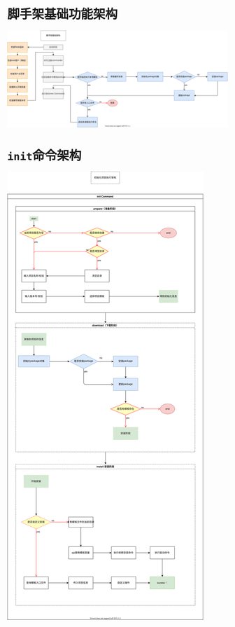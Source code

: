 # 脚手架基础功能架构

![alt 属性文本](../../assets/images/cli-basic.svg)

# `init`命令架构

![alt 属性文本](../../assets/images/cli-init.svg)